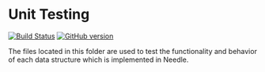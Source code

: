 # Unit Testing
[![Build Status](https://travis-ci.org/nickzuber/needle.svg?branch=master)](https://travis-ci.org/nickzuber/needle) [![GitHub version](https://badge.fury.io/gh/nickzuber%2Fneedle.svg)](https://badge.fury.io/gh/nickzuber%2Fneedle)

The files located in this folder are used to test the functionality and behavior of each data structure which is implemented in Needle.

